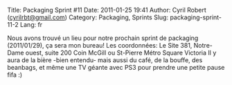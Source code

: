 Title: Packaging Sprint #11
Date: 2011-01-25 19:41
Author: Cyril Robert (cyrilrbt@gmail.com)
Category: Packaging, Sprints
Slug: packaging-sprint-11-2
Lang: fr

Nous avons trouvé un lieu pour notre prochain sprint de packaging
(2011/01/29), ça sera mon bureau! Les coordonnées: Le Site 381,
Notre-Dame ouest, suite 200 Coin McGill ou St-Pierre Métro Square
Victoria Il y aura de la bière -bien entendu- mais aussi du café, de la
bouffe, des beanbags, et même une TV géante avec PS3 pour prendre une
petite pause fifa :)

